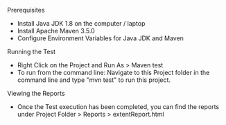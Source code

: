 Prerequisites
- Install Java JDK 1.8 on the computer / laptop
- Install Apache Maven 3.5.0
- Configure Environment Variables for Java JDK and Maven


Running the Test 
- Right Click on the Project and Run As > Maven test
- To run from the command line: Navigate to this Project folder in the command line and type "mvn test" to run this project.

Viewing the Reports
- Once the Test execution has been completed, you can find the reports under Project Folder > Reports > extentReport.html
